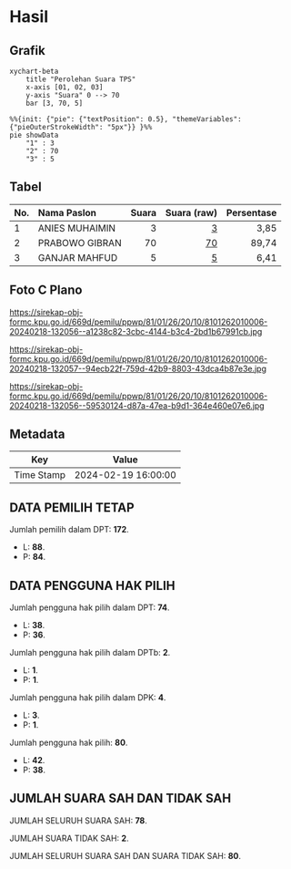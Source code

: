 # Hasil

## Grafik

```mermaid
xychart-beta
    title "Perolehan Suara TPS"
    x-axis [01, 02, 03]
    y-axis "Suara" 0 --> 70
    bar [3, 70, 5]
```

```mermaid
%%{init: {"pie": {"textPosition": 0.5}, "themeVariables": {"pieOuterStrokeWidth": "5px"}} }%%
pie showData
    "1" : 3
    "2" : 70
    "3" : 5
```

## Tabel

| No. | Nama Paslon    | Suara | Suara (raw) | Persentase |
|:--- |:-------------- | -----:| -----------:| ----------:|
| 1   | ANIES MUHAIMIN | 3     | [3][p-1]    | 3,85       |
| 2   | PRABOWO GIBRAN | 70    | [70][p-2]   | 89,74      |
| 3   | GANJAR MAHFUD  | 5     | [5][p-3]    | 6,41       |


[p-1]: https://github.com/gigit-pemilu/pemilu-2024-81-maluku/blob/main/pilpres/hitung-suara/sub/81-maluku/sub/01-maluku-tengah/sub/26-saparua-timur/sub/2010-itawaka/sub/006-tps/sub/paslon-1.txt
[p-2]: https://github.com/gigit-pemilu/pemilu-2024-81-maluku/blob/main/pilpres/hitung-suara/sub/81-maluku/sub/01-maluku-tengah/sub/26-saparua-timur/sub/2010-itawaka/sub/006-tps/sub/paslon-2.txt
[p-3]: https://github.com/gigit-pemilu/pemilu-2024-81-maluku/blob/main/pilpres/hitung-suara/sub/81-maluku/sub/01-maluku-tengah/sub/26-saparua-timur/sub/2010-itawaka/sub/006-tps/sub/paslon-3.txt

## Foto C Plano

https://sirekap-obj-formc.kpu.go.id/669d/pemilu/ppwp/81/01/26/20/10/8101262010006-20240218-132056--a1238c82-3cbc-4144-b3c4-2bd1b67991cb.jpg

https://sirekap-obj-formc.kpu.go.id/669d/pemilu/ppwp/81/01/26/20/10/8101262010006-20240218-132057--94ecb22f-759d-42b9-8803-43dca4b87e3e.jpg

https://sirekap-obj-formc.kpu.go.id/669d/pemilu/ppwp/81/01/26/20/10/8101262010006-20240218-132056--59530124-d87a-47ea-b9d1-364e460e07e6.jpg


## Metadata

| Key        | Value               |
| ---------- | ------------------- |
| Time Stamp | 2024-02-19 16:00:00 |


## DATA PEMILIH TETAP

Jumlah pemilih dalam DPT: **172**.
 * L: **88**.
 * P: **84**.

## DATA PENGGUNA HAK PILIH

Jumlah pengguna hak pilih dalam DPT: **74**.
 * L: **38**.
 * P: **36**.

Jumlah pengguna hak pilih dalam DPTb: **2**.
 * L: **1**.
 * P: **1**.

Jumlah pengguna hak pilih dalam DPK: **4**.
 * L: **3**.
 * P: **1**.

Jumlah pengguna hak pilih: **80**.
 * L: **42**.
 * P: **38**.

## JUMLAH SUARA SAH DAN TIDAK SAH

JUMLAH SELURUH SUARA SAH: **78**.

JUMLAH SUARA TIDAK SAH: **2**.

JUMLAH SELURUH SUARA SAH DAN SUARA TIDAK SAH: **80**.


